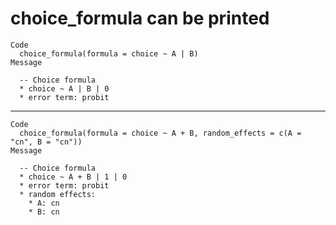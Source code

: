 # choice_formula can be printed

    Code
      choice_formula(formula = choice ~ A | B)
    Message
      
      -- Choice formula 
      * choice ~ A | B | 0
      * error term: probit

---

    Code
      choice_formula(formula = choice ~ A + B, random_effects = c(A = "cn", B = "cn"))
    Message
      
      -- Choice formula 
      * choice ~ A + B | 1 | 0
      * error term: probit
      * random effects:
        * A: cn
        * B: cn

